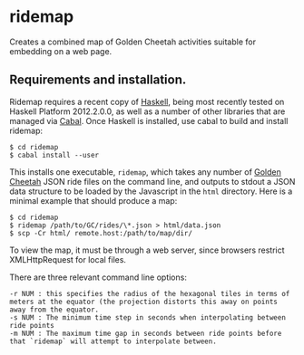 # ridemap

Creates a combined map of Golden Cheetah activities suitable for embedding on a web page.


## Requirements and installation.
Ridemap requires a recent copy of [Haskell](http://hackage.haskell.org/platform/), being most recently tested on Haskell Platform 2012.2.0.0, as well as a number of other libraries that are managed via [Cabal](http://www.haskell.org/cabal/).
Once Haskell is installed, use cabal to build and install ridemap:

    $ cd ridemap
    $ cabal install --user

This installs one executable, `ridemap`, which takes any number of [Golden Cheetah](http://goldencheetah.org/) JSON ride files on the command line, and outputs to stdout a JSON data structure to be loaded by the Javascript in the `html` directory.  Here is a minimal example that should produce a map:

    $ cd ridemap
    $ ridemap /path/to/GC/rides/\*.json > html/data.json
    $ scp -Cr html/ remote.host:/path/to/map/dir/

To view the map, it must be through a web server, since browsers restrict XMLHttpRequest for local files.


There are three relevant command line options:
    
    -r NUM : this specifies the radius of the hexagonal tiles in terms of meters at the equator (the projection distorts this away on points away from the equator.
    -s NUM : The minimum time step in seconds when interpolating between ride points
    -m NUM : The maximum time gap in seconds between ride points before that `ridemap` will attempt to interpolate between.


 

